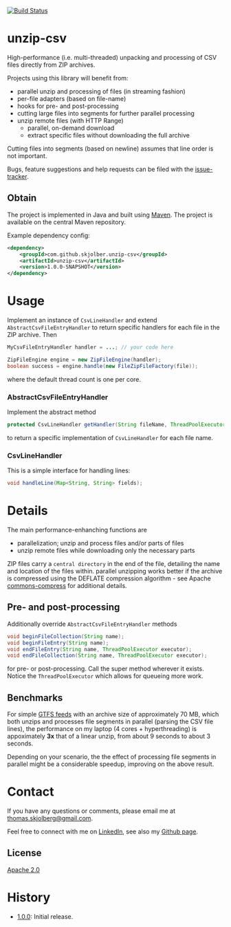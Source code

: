 [![Build Status](https://travis-ci.org/skjolber/unzip-csv.svg)](https://travis-ci.org/skjolber/unzip-csv)

# unzip-csv
High-performance (i.e. multi-threaded) unpacking and processing of CSV files directly from ZIP archives.

Projects using this library will benefit from:
 * parallel unzip and processing of files (in streaming fashion)
 * per-file adapters (based on file-name)
 * hooks for pre- and post-processing 
 * cutting large files into segments for further parallel processing 
 * unzip remote files (with HTTP Range)
   * parallel, on-demand download
   * extract specific files without downloading the full archive

Cutting files into segments (based on newline) assumes that line order is not important.
 
Bugs, feature suggestions and help requests can be filed with the [issue-tracker].

## Obtain
The project is implemented in Java and built using [Maven]. The project is available on the central Maven repository.

Example dependency config:

```xml
<dependency>
    <groupId>com.github.skjolber.unzip-csv</groupId>
    <artifactId>unzip-csv</artifactId>
    <version>1.0.0-SNAPSHOT</version>
</dependency>
```

# Usage

Implement an instance of `CsvLineHandler` and extend `AbstractCsvFileEntryHandler` to return specific handlers for each file in the ZIP archive. Then 

```java
MyCsvFileEntryHandler handler = ...; // your code here

ZipFileEngine engine = new ZipFileEngine(handler);
boolean success = engine.handle(new FileZipFileFactory(file));
```

where the default thread count is one per core.

### AbstractCsvFileEntryHandler
Implement the abstract method

```java
protected CsvLineHandler getHandler(String fileName, ThreadPoolExecutor executor) {
```

to return a specific implementation of `CsvLineHandler` for each file name. 

### CsvLineHandler
This is a simple interface for handling lines:
```java
void handleLine(Map<String, String> fields);
```

# Details
The main performance-enhanching functions are
 * parallelization; unzip and process files and/or parts of files
 * unzip remote files while downloading only the necessary parts

ZIP files carry a `central directory` in the end of the file, detailing the name and location of the files within. parallel unzipping works better if the archive is compressed using the DEFLATE compression algorithm - see Apache [commons-compress](https://commons.apache.org/proper/commons-compress/zip.html) for additional details.

## Pre- and post-processing
Additionally override `AbstractCsvFileEntryHandler` methods 

```java
void beginFileCollection(String name);
void beginFileEntry(String name);
void endFileEntry(String name, ThreadPoolExecutor executor);
void endFileCollection(String name, ThreadPoolExecutor executor);
```

for pre- or post-processing. Call the super method wherever it exists. Notice the `ThreadPoolExecutor` which allows for queueing more work.
## Benchmarks
For simple [GTFS feeds] with an archive size of approximately 70 MB, which both unzips and processes file segments in parallel (parsing the CSV file lines), the performance on my laptop (4 cores + hyperthreading) is appoximately __3x__ that of a linear unzip, from about 9 seconds to about 3 seconds. 

Depending on your scenario, the the effect of processing file segments in parallel might be a considerable speedup, improving on the above result.

# Contact
If you have any questions or comments, please email me at thomas.skjolberg@gmail.com.

Feel free to connect with me on [LinkedIn], see also my [Github page].
## License
[Apache 2.0]

# History
 - [1.0.0]: Initial release.

[GTFS feeds]:			https://www.entur.org/dev/rutedata/
[Apache 2.0]: 			http://www.apache.org/licenses/LICENSE-2.0.html
[issue-tracker]:		https://github.com/skjolber/unzip-csv/issues
[Maven]:			    http://maven.apache.org/
[LinkedIn]:			    http://lnkd.in/r7PWDz
[Github page]:			https://skjolber.github.io
[1.0.0]:		    	https://github.com/skjolber/unzip-csv/releases
